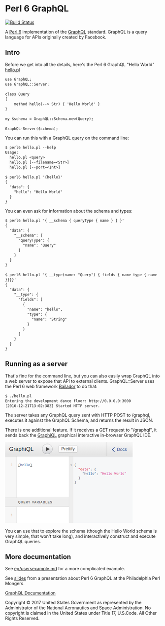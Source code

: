 Perl 6 GraphQL
==============

[![Build Status](https://travis-ci.org/CurtTilmes/Perl6-GraphQL.svg)](https://travis-ci.org/CurtTilmes/Perl6-GraphQL)

A [Perl 6](https://perl6.org/) implementation of the
[GraphQL](http://graphql.org/) standard.  GraphQL is a query language
for APIs originally created by Facebook.

## Intro

Before we get into all the details, here's the Perl 6 GraphQL "Hello World"
[hello.pl](https://github.com/CurtTilmes/Perl6-GraphQL/blob/master/eg/hello.pl)


```
use GraphQL;
use GraphQL::Server;

class Query
{
    method hello(--> Str) { 'Hello World' }
}

my $schema = GraphQL::Schema.new(Query);

GraphQL-Server($schema);

```

You can run this with a GraphQL query on the command line:
```
$ perl6 hello.pl --help
Usage:
  hello.pl <query> 
  hello.pl [--filename=<Str>] 
  hello.pl [--port=<Int>] 

$ perl6 hello.pl '{hello}'
{
  "data": {
    "hello": "Hello World"
  }
}
```

You can even ask for information about the schema and types:
```
$ perl6 hello.pl '{ __schema { queryType { name } } }'
{
  "data": {
    "__schema": {
      "queryType": {
        "name": "Query"
      }
    }
  }
}

$ perl6 hello.pl '{ __type(name: "Query") { fields { name type { name }}}}'
{
  "data": {
    "__type": {
      "fields": [
        {
          "name": "hello",
          "type": {
            "name": "String"
          }
        }
      ]
    }
  }
}
```

## Running as a server

That's fine for the command line, but you can also easily wrap GraphQL
into a web server to expose that API to external clients.  GraphQL::Server
uses the Perl 6 web framework
[Bailador](https://github.com/ufobat/Bailador) to do that:

```
$ ./hello.pl
Entering the development dance floor: http://0.0.0.0:3000
[2016-12-21T13:02:38Z] Started HTTP server.

```

The server takes any GraphQL query sent with HTTP POST to /graphql,
executes it against the GraphQL Schema, and returns the result in
JSON.

There is one additional feature.  If it receives a GET request to
"/graphql", it sends back the
[GraphiQL](https://github.com/graphql/graphiql) graphical interactive
in-browser GraphQL IDE.

![](eg/hello-graphiql.png)

You can use that to explore the schema (though the Hello World schema
is very simple, that won't take long), and interactively construct and
execute GraphQL queries.

## More documentation

See [eg/usersexample.md](https://github.com/CurtTilmes/Perl6-GraphQL/blob/master/eg/usersexample.md) for a more complicated example.

See [slides](https://curttilmes.github.com/2017-GraphQL-PHLPM) from a
presentation about Perl 6 GraphQL at the Philadelphia Perl Mongers.

[GraphQL Documentation](/doc/GraphQL.md)

Copyright © 2017 United States Government as represented by the
Administrator of the National Aeronautics and Space Administration.
No copyright is claimed in the United States under Title 17,
U.S.Code. All Other Rights Reserved.
